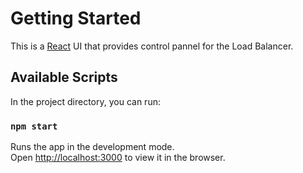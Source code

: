 # Getting Started

This is a [React](https://reactjs.org/) UI that provides control pannel for the Load Balancer.

## Available Scripts

In the project directory, you can run:

### `npm start`

Runs the app in the development mode.\
Open [http://localhost:3000](http://localhost:3001) to view it in the browser.


